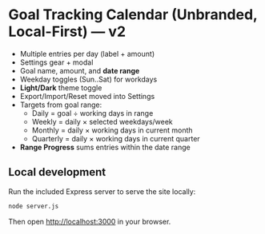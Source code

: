 # Goal Tracking Calendar (Unbranded, Local-First) — v2

- Multiple entries per day (label + amount)
- Settings gear + modal
- Goal name, amount, and **date range**
- Weekday toggles (Sun..Sat) for workdays
- **Light/Dark** theme toggle
- Export/Import/Reset moved into Settings
- Targets from goal range:
  - Daily = goal ÷ working days in range
  - Weekly = daily × selected weekdays/week
  - Monthly = daily × working days in current month
  - Quarterly = daily × working days in current quarter
- **Range Progress** sums entries within the date range

## Local development

Run the included Express server to serve the site locally:

```bash
node server.js
```

Then open <http://localhost:3000> in your browser.
